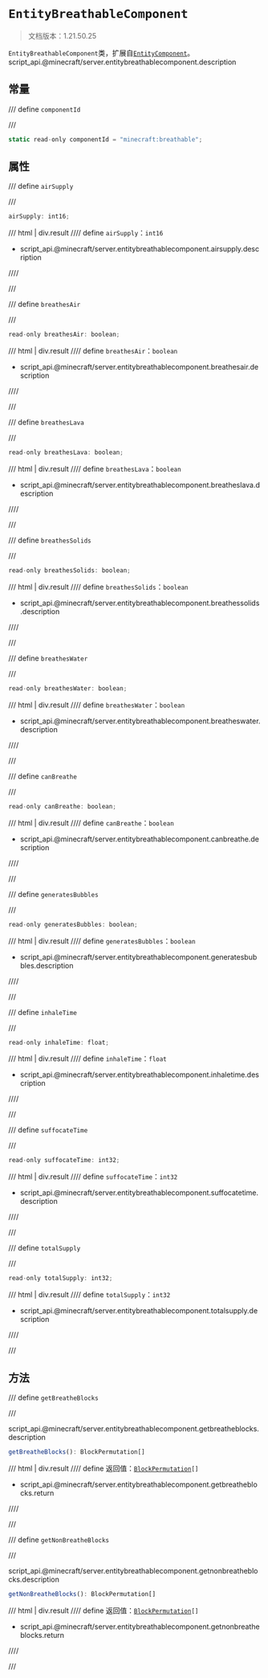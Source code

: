 # `EntityBreathableComponent`

> 文档版本：1.21.50.25

`EntityBreathableComponent`类，扩展自[`EntityComponent`](./entitycomponent.md)。script_api.@minecraft/server.entitybreathablecomponent.description

## 常量

/// define
`componentId`


///

```js
static read-only componentId = "minecraft:breathable";
```


## 属性

/// define
`airSupply`


///

```js
airSupply: int16;
```

/// html | div.result
//// define
`airSupply`：`int16`

- script_api.@minecraft/server.entitybreathablecomponent.airsupply.description


////

///


/// define
`breathesAir`


///

```js
read-only breathesAir: boolean;
```

/// html | div.result
//// define
`breathesAir`：`boolean`

- script_api.@minecraft/server.entitybreathablecomponent.breathesair.description


////

///


/// define
`breathesLava`


///

```js
read-only breathesLava: boolean;
```

/// html | div.result
//// define
`breathesLava`：`boolean`

- script_api.@minecraft/server.entitybreathablecomponent.breatheslava.description


////

///


/// define
`breathesSolids`


///

```js
read-only breathesSolids: boolean;
```

/// html | div.result
//// define
`breathesSolids`：`boolean`

- script_api.@minecraft/server.entitybreathablecomponent.breathessolids.description


////

///


/// define
`breathesWater`


///

```js
read-only breathesWater: boolean;
```

/// html | div.result
//// define
`breathesWater`：`boolean`

- script_api.@minecraft/server.entitybreathablecomponent.breatheswater.description


////

///


/// define
`canBreathe`


///

```js
read-only canBreathe: boolean;
```

/// html | div.result
//// define
`canBreathe`：`boolean`

- script_api.@minecraft/server.entitybreathablecomponent.canbreathe.description


////

///


/// define
`generatesBubbles`


///

```js
read-only generatesBubbles: boolean;
```

/// html | div.result
//// define
`generatesBubbles`：`boolean`

- script_api.@minecraft/server.entitybreathablecomponent.generatesbubbles.description


////

///


/// define
`inhaleTime`


///

```js
read-only inhaleTime: float;
```

/// html | div.result
//// define
`inhaleTime`：`float`

- script_api.@minecraft/server.entitybreathablecomponent.inhaletime.description


////

///


/// define
`suffocateTime`


///

```js
read-only suffocateTime: int32;
```

/// html | div.result
//// define
`suffocateTime`：`int32`

- script_api.@minecraft/server.entitybreathablecomponent.suffocatetime.description


////

///


/// define
`totalSupply`


///

```js
read-only totalSupply: int32;
```

/// html | div.result
//// define
`totalSupply`：`int32`

- script_api.@minecraft/server.entitybreathablecomponent.totalsupply.description


////

///


## 方法

/// define
`getBreatheBlocks`


///

script_api.@minecraft/server.entitybreathablecomponent.getbreatheblocks.description

```js
getBreatheBlocks(): BlockPermutation[]
```

/// html | div.result
//// define
返回值：<code><a href="../blockpermutation/">BlockPermutation</a>[]</code>

- script_api.@minecraft/server.entitybreathablecomponent.getbreatheblocks.return


////

///


/// define
`getNonBreatheBlocks`


///

script_api.@minecraft/server.entitybreathablecomponent.getnonbreatheblocks.description

```js
getNonBreatheBlocks(): BlockPermutation[]
```

/// html | div.result
//// define
返回值：<code><a href="../blockpermutation/">BlockPermutation</a>[]</code>

- script_api.@minecraft/server.entitybreathablecomponent.getnonbreatheblocks.return


////

///

